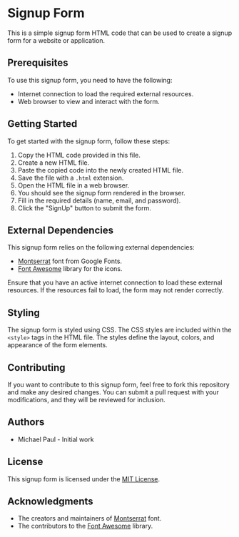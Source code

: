 # Signup Form

This is a simple signup form HTML code that can be used to create a signup form for a website or application.

## Prerequisites

To use this signup form, you need to have the following:

- Internet connection to load the required external resources.
- Web browser to view and interact with the form.

## Getting Started

To get started with the signup form, follow these steps:

1. Copy the HTML code provided in this file.
2. Create a new HTML file.
3. Paste the copied code into the newly created HTML file.
4. Save the file with a `.html` extension.
5. Open the HTML file in a web browser.
6. You should see the signup form rendered in the browser.
7. Fill in the required details (name, email, and password).
8. Click the "SignUp" button to submit the form.

## External Dependencies

This signup form relies on the following external dependencies:

- [Montserrat](https://fonts.googleapis.com/css?family=Montserrat) font from Google Fonts.
- [Font Awesome](https://cdnjs.cloudflare.com/ajax/libs/font-awesome/4.7.0/css/font-awesome.min.css) library for the icons.

Ensure that you have an active internet connection to load these external resources. If the resources fail to load, the form may not render correctly.

## Styling

The signup form is styled using CSS. The CSS styles are included within the `<style>` tags in the HTML file. The styles define the layout, colors, and appearance of the form elements.

## Contributing

If you want to contribute to this signup form, feel free to fork this repository and make any desired changes. You can submit a pull request with your modifications, and they will be reviewed for inclusion.

## Authors

- Michael Paul - Initial work

## License

This signup form is licensed under the [MIT License](LICENSE).

## Acknowledgments

- The creators and maintainers of [Montserrat](https://fonts.googleapis.com/css?family=Montserrat) font.
- The contributors to the [Font Awesome](https://cdnjs.cloudflare.com/ajax/libs/font-awesome/4.7.0/css/font-awesome.min.css) library.
